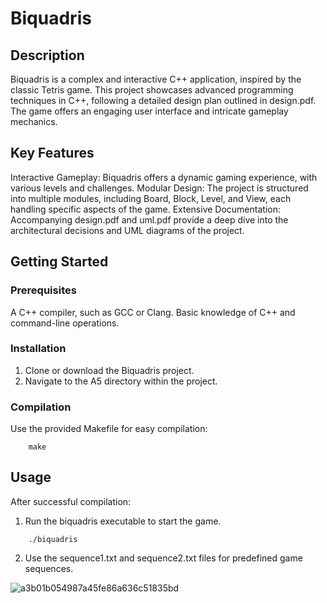 # Biquadris
## Description
Biquadris is a complex and interactive C++ application, inspired by the classic Tetris game. This project showcases advanced programming techniques in C++, following a detailed design plan outlined in design.pdf. The game offers an engaging user interface and intricate gameplay mechanics.

## Key Features
Interactive Gameplay: Biquadris offers a dynamic gaming experience, with various levels and challenges.
Modular Design: The project is structured into multiple modules, including Board, Block, Level, and View, each handling specific aspects of the game.
Extensive Documentation: Accompanying design.pdf and uml.pdf provide a deep dive into the architectural decisions and UML diagrams of the project.

## Getting Started
### Prerequisites
A C++ compiler, such as GCC or Clang.
Basic knowledge of C++ and command-line operations.

### Installation
1. Clone or download the Biquadris project.
2. Navigate to the A5 directory within the project.

### Compilation   
Use the provided Makefile for easy compilation:
```shell
    make
```

## Usage
After successful compilation:
1. Run the biquadris executable to start the game.
```shell
    ./biquadris
```   
2. Use the sequence1.txt and sequence2.txt files for predefined game sequences.


![a3b01b054987a45fe86a636c51835bd](https://github.com/junlin0902/Biquadris/assets/118623321/548a438a-7af2-4a00-8be8-973948e7fa58)
